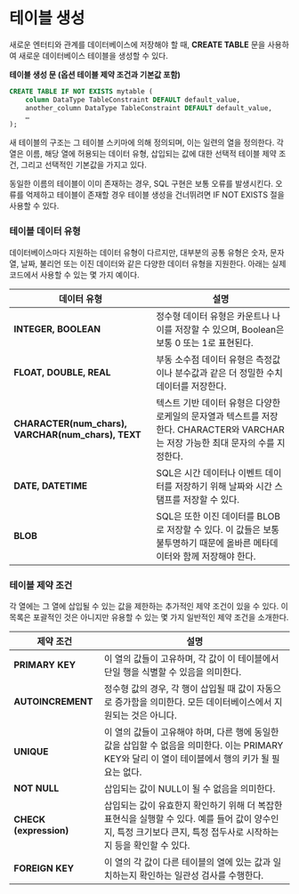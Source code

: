 # 테이블 생성

새로운 엔터티와 관계를 데이터베이스에 저장해야 할 때, **CREATE TABLE** 문을 사용하여 새로운 데이터베이스 테이블을 생성할 수 있다.

**테이블 생성 문 (옵션 테이블 제약 조건과 기본값 포함)**

```sql
CREATE TABLE IF NOT EXISTS mytable (
    column DataType TableConstraint DEFAULT default_value,
    another_column DataType TableConstraint DEFAULT default_value,
    …
);
```

새 테이블의 구조는 그 테이블 스키마에 의해 정의되며, 이는 일련의 열을 정의한다. 각 열은 이름, 해당 열에 허용되는 데이터 유형, 삽입되는 값에 대한 선택적 테이블 제약 조건, 그리고 선택적인 기본값을 가지고 있다.

동일한 이름의 테이블이 이미 존재하는 경우, SQL 구현은 보통 오류를 발생시킨다. 오류를 억제하고 테이블이 존재할 경우 테이블 생성을 건너뛰려면 IF NOT EXISTS 절을 사용할 수 있다.

### 테이블 데이터 유형

데이터베이스마다 지원하는 데이터 유형이 다르지만, 대부분의 공통 유형은 숫자, 문자열, 날짜, 불리언 또는 이진 데이터와 같은 다양한 데이터 유형을 지원한다. 아래는 실제 코드에서 사용할 수 있는 몇 가지 예이다.

| 데이터 유형                                             | 설명                                                           |
|----------------------------------------------------|--------------------------------------------------------------|
| **INTEGER, BOOLEAN**                               | 정수형 데이터 유형은 카운트나 나이를 저장할 수 있으며, Boolean은 보통 0 또는 1로 표현된다.    |
| **FLOAT, DOUBLE, REAL**                            | 부동 소수점 데이터 유형은 측정값이나 분수값과 같은 더 정밀한 수치 데이터를 저장한다.             |
| **CHARACTER(num_chars), VARCHAR(num_chars), TEXT** | 텍스트 기반 데이터 유형은 다양한 로케일의 문자열과 텍스트를 저장한다. CHARACTER와 VARCHAR는 저장 가능한 최대 문자의 수를 지정한다. |
| **DATE, DATETIME**                                 | SQL은 시간 데이터나 이벤트 데이터를 저장하기 위해 날짜와 시간 스탬프를 저장할 수 있다.          |
| **BLOB**                                           | SQL은 또한 이진 데이터를 BLOB로 저장할 수 있다. 이 값들은 보통 불투명하기 때문에 올바른 메타데이터와 함께 저장해야 한다. |

### 테이블 제약 조건

각 열에는 그 열에 삽입될 수 있는 값을 제한하는 추가적인 제약 조건이 있을 수 있다. 이 목록은 포괄적인 것은 아니지만 유용할 수 있는 몇 가지 일반적인 제약 조건을 소개한다.

| 제약 조건                  | 설명                                                           |
|------------------------|--------------------------------------------------------------|
| **PRIMARY KEY**        | 이 열의 값들이 고유하며, 각 값이 이 테이블에서 단일 행을 식별할 수 있음을 의미한다.            |
| **AUTOINCREMENT**      | 정수형 값의 경우, 각 행이 삽입될 때 값이 자동으로 증가함을 의미한다. 모든 데이터베이스에서 지원되는 것은 아니다. |
| **UNIQUE**             | 이 열의 값들이 고유해야 하며, 다른 행에 동일한 값을 삽입할 수 없음을 의미한다. 이는 PRIMARY KEY와 달리 이 열이 테이블에서 행의 키가 될 필요는 없다. |
| **NOT NULL**           | 삽입되는 값이 NULL이 될 수 없음을 의미한다.                                  |
| **CHECK (expression)** | 삽입되는 값이 유효한지 확인하기 위해 더 복잡한 표현식을 실행할 수 있다. 예를 들어 값이 양수인지, 특정 크기보다 큰지, 특정 접두사로 시작하는지 등을 확인할 수 있다. |
| **FOREIGN KEY**        | 이 열의 각 값이 다른 테이블의 열에 있는 값과 일치하는지 확인하는 일관성 검사를 수행한다.          |

